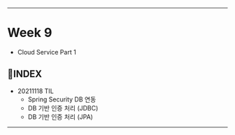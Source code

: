 ___
# Week 9
- Cloud Service Part 1

## 📌INDEX
- 20211118 TIL
  - Spring Security DB 연동
  - DB 기반 인증 처리 (JDBC)
  - DB 기반 인증 처리 (JPA)
___